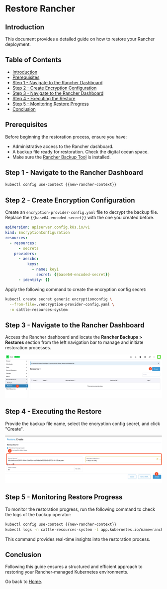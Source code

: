 # Restore Rancher

## Introduction

This document provides a detailed guide on how to restore your Rancher deployment.

## Table of Contents

- [Introduction](#introduction)
- [Prerequisites](#prerequisites)
- [Step 1 - Navigate to the Rancher Dashboard](#step-1---navigate-to-the-rancher-dashboard)
- [Step 2 - Create Encryption Configuration](#step-2---create-encryption-configuration)
- [Step 3 - Navigate to the Rancher Dashboard](#step-3---navigate-to-the-rancher-dashboard)
- [Step 4 - Executing the Restore](#step-4---executing-the-restore)
- [Step 5 - Monitoring Restore Progress](#step-5---monitoring-restore-progress)
- [Conclusion](#conclusion)

## Prerequisites

Before beginning the restoration process, ensure you have:

- Administrative access to the Rancher dashboard.
- A backup file ready for restoration. Check the digital ocean space.
- Make sure the [Rancher Backup Tool](./install-rancher-backup-tool.md) is installed.

## Step 1 - Navigate to the Rancher Dashboard

```bash
kubectl config use-context {{new-rancher-context}}
```

## Step 2 - Create Encryption Configuration

Create an `encryption-provider-config.yaml` file to decrypt the backup file. Replace the `{{base64-encoded-secret}}` with the one you created before.

```yaml
apiVersion: apiserver.config.k8s.io/v1
kind: EncryptionConfiguration
resources:
  - resources:
      - secrets
    providers:
      - aescbc:
          keys:
            - name: key1
              secret: {{base64-encoded-secret}}
      - identity: {}
```

Apply the following command to create the encryption config secret:

```bash
kubectl create secret generic encryptionconfig \
  --from-file=./encryption-provider-config.yaml \
  -n cattle-resources-system
```

## Step 3 - Navigate to the Rancher Dashboard

Access the Rancher dashboard and locate the **Rancher Backups > Restores** section from the left navigation bar to manage and initiate restoration processes.

![Rancher Restore Access](./assets/images/rancher-restore-access.png)

## Step 4 - Executing the Restore

Provide the backup file name, select the encryption config secret, and click "Create".

![Create Rancher Restore Page](./assets/images/create-rancher-restore-page.png)

## Step 5 - Monitoring Restore Progress

To monitor the restoration progress, run the following command to check the logs of the backup operator:

```bash
kubectl config use-context {{new-rancher-context}}
kubectl logs -n cattle-resources-system -l app.kubernetes.io/name=rancher-backup -f
```

This command provides real-time insights into the restoration process.

## Conclusion

Following this guide ensures a structured and efficient approach to restoring your Rancher-managed Kubernetes environments.

Go back to [Home](../README.md).
